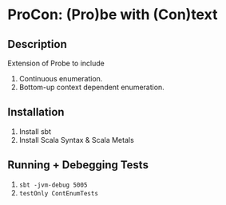 # ProCon: (Pro)be with (Con)text

## Description
Extension of Probe to include 
1) Continuous enumeration.
2) Bottom-up context dependent enumeration.

## Installation
1) Install sbt
2) Install Scala Syntax & Scala Metals

## Running + Debegging Tests
1. ```sbt -jvm-debug 5005```
2. ```testOnly ContEnumTests```

